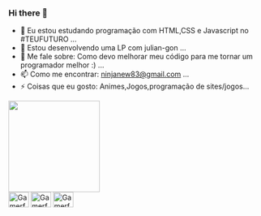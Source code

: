 ### Hi there 👋

- 🔭 Eu estou estudando programação com HTML,CSS e Javascript no #TEUFUTURO ...
- 👯 Estou desenvolvendo uma LP com julian-gon ...
- 💬 Me fale sobre: Como devo melhorar meu código para me tornar um programador melhor :) ...
- 📫 Como me encontrar: ninjanew83@gmail.com ...
- ⚡ Coisas que eu gosto:  Animes,Jogos,programação de sites/jogos...


<div>
  <img height="180em" src="!https://github-readme-stats.vercel.app/api?username=Gamerfoxninja&show_icons=true&tokyonight=radical">

  

</div>


<div style="display:inline-block">
<img align="center" alt="Gamerfoxninja_HTML5" height="30" width="40" src="https://cdn.jsdelivr.net/gh/devicons/devicon/icons/html5/html5-plain.svg" />

<img align="center" alt="Gamerfoxninja_HTML5" height="30" width="40" src="https://cdn.jsdelivr.net/gh/devicons/devicon/icons/css3/css3-plain.svg" />

<img align="center" alt="Gamerfoxninja_HTML5" height="30" width="40" src="https://cdn.jsdelivr.net/gh/devicons/devicon/icons/javascript/javascript-plain.svg" />


</div>




